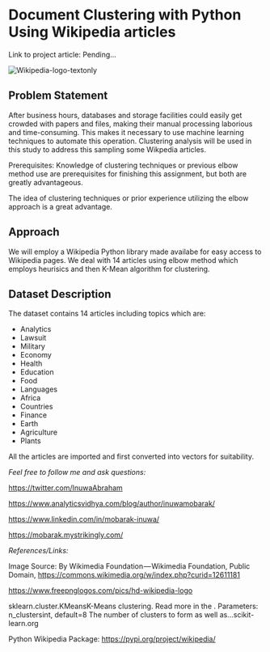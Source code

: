 # Document Clustering with Python Using Wikipedia articles

Link to project article: Pending...

![Wikipedia-logo-textonly](https://user-images.githubusercontent.com/65142149/232192483-fc448a5c-1d45-4c4c-a219-8e8715938aed.png)


## Problem Statement

After business hours, databases and storage facilities could easily get crowded with papers and files, making their manual processing laborious and time-consuming. This makes it necessary to use machine learning techniques to automate this operation. Clustering analysis will be used in this study to address this sampling some Wikpedia articles.

Prerequisites: Knowledge of clustering techniques or previous elbow method use are prerequisites for finishing this assignment, but both are greatly advantageous.

The idea of clustering techniques or prior experience utilizing the elbow approach is a great advantage.

## Approach
We will employ a Wikipedia Python library made availabe for easy access to Wikipedia pages. We deal with 14 articles using elbow method which employs heurisics and then K-Mean algorithm for clustering.

## Dataset Description
The dataset contains 14 articles including topics which are:
* Analytics
* Lawsuit
* Military
* Economy
* Health
* Education
* Food
* Languages
* Africa
* Countries
* Finance
* Earth
* Agriculture
* Plants

All the articles are imported and first converted into vectors for suitability.







*Feel free to follow me and ask questions:*

https://twitter.com/InuwaAbraham

https://www.analyticsvidhya.com/blog/author/inuwamobarak/

https://www.linkedin.com/in/mobarak-inuwa/

https://mobarak.mystrikingly.com/

*References/Links:*

Image Source: By Wikimedia Foundation — Wikimedia Foundation, Public Domain, https://commons.wikimedia.org/w/index.php?curid=12611181

https://www.freepnglogos.com/pics/hd-wikipedia-logo

sklearn.cluster.KMeansK-Means clustering. Read more in the . Parameters: n_clustersint, default=8 The number of clusters to form as well as…scikit-learn.org

Python Wikipedia Package: https://pypi.org/project/wikipedia/
